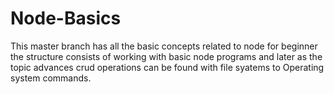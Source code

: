 # Node-Basics

This master branch has all the basic concepts related to node for beginner the structure consists of working with basic node programs and later as the topic advances crud operations can be found with file syatems to Operating system commands.
